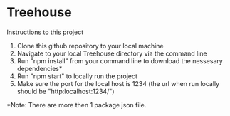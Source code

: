 # Treehouse
Instructions to this project
1. Clone this github repository to your local machine
2. Navigate to your local Treehouse directory via the command line
3. Run "npm install" from your command line to download the nessesary dependencies*
4. Run "npm start" to locally run the project
5. Make sure the port for the local host is 1234 (the url when run locally should be "http:localhost:1234/")

*Note: There are more then 1 package json file.
